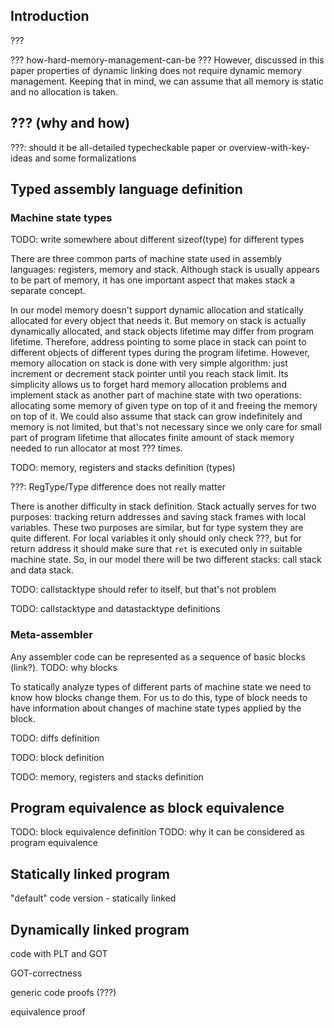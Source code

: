 ## Introduction

???

??? how-hard-memory-management-can-be ??? However, discussed in this
paper properties of dynamic linking does not require dynamic memory
management. Keeping that in mind, we can assume that all memory is static
and no allocation is taken.

## ??? (why and how)

???: should it be all-detailed typecheckable paper or
overview-with-key-ideas and some formalizations

## Typed assembly language definition

### Machine state types

TODO: write somewhere about different sizeof(type) for different types

There are three common parts of machine state used in assembly languages:
registers, memory and stack. Although stack is usually appears to be part
of memory, it has one important aspect that makes stack a separate concept.

In our model memory doesn't support dynamic allocation and statically
allocated for every object that needs it. But memory on stack is actually
dynamically allocated, and stack objects lifetime may differ from program
lifetime. Therefore, address pointing to some place in stack can point to
different objects of different types during the program lifetime. However,
memory allocation on stack is done with very simple algorithm: just
increment or decrement stack pointer until you reach stack limit. Its
simplicity allows us to forget hard memory allocation problems and
implement stack as another part of machine state with two operations:
allocating some memory of given type on top of it and freeing the memory on
top of it. We could also assume that stack can grow indefinitely and memory
is not limited, but that's not necessary since we only care for small part
of program lifetime that allocates finite amount of stack memory needed to
run allocator at most ??? times.

TODO: memory, registers and stacks definition (types)

???: RegType/Type difference does not really matter

There is another difficulty in stack definition. Stack actually serves for
two purposes: tracking return addresses and saving stack frames with local
variables. These two purposes are similar, but for type system they are
quite different. For local variables it only should only check ???, but for
return address it should make sure that `ret` is executed only in suitable
machine state. So, in our model there will be two different stacks: call
stack and data stack.

TODO: callstacktype should refer to itself, but that's not problem

TODO: callstacktype and datastacktype definitions

### Meta-assembler

Any assembler code can be represented as a sequence of basic blocks (link?).
TODO: why blocks

To statically analyze types of different parts of machine state we need to
know how blocks change them. For us to do this, type of block needs to have
information about changes of machine state types applied by the block.

TODO: diffs definition

TODO: block definition

TODO: memory, registers and stacks definition

## Program equivalence as block equivalence

TODO: block equivalence definition
TODO: why it can be considered as program equivalence

## Statically linked program

"default" code version - statically linked

## Dynamically linked program

code with PLT and GOT

GOT-correctness

generic code proofs (???)

equivalence proof
